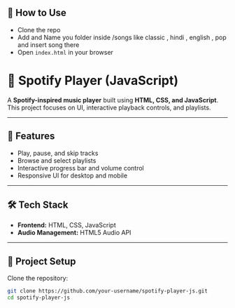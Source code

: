 ## 🎵 How to Use
- Clone the repo
- Add and Name you folder inside /songs like classic , hindi , english , pop and insert song there
- Open `index.html` in your browser

# 🎵 Spotify Player (JavaScript)  

A **Spotify-inspired music player** built using **HTML, CSS, and JavaScript**.  
This project focuses on UI, interactive playback controls, and playlists.  

---

## 🚀 Features
- Play, pause, and skip tracks  
- Browse and select playlists  
- Interactive progress bar and volume control  
- Responsive UI for desktop and mobile  

---

## 🛠️ Tech Stack
- **Frontend:** HTML, CSS, JavaScript  
- **Audio Management:** HTML5 Audio API  

---

## 📂 Project Setup
Clone the repository:
```bash
git clone https://github.com/your-username/spotify-player-js.git
cd spotify-player-js
